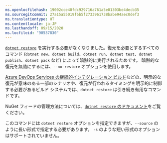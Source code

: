 ```yaml
---
ms.openlocfilehash: 19002cce40fdc929716a761a5e01303be4decb35
ms.sourcegitcommit: 27a15a55019f6b5f2733961738babe94aec0def3
ms.translationtype: HT
ms.contentlocale: ja-JP
ms.lasthandoff: 09/15/2020
ms.locfileid: "90537830"
---
```

[`dotnet restore`](~/docs/core/tools/dotnet-restore.md) を実行する必要がなくなりました。復元を必要とするすべてのコマンド (`dotnet new`、`dotnet build`、`dotnet run`、`dotnet test`、`dotnet publish`、`dotnet pack` など) によって暗黙的に実行されるためです。 暗黙的な復元を無効にするには、`--no-restore` オプションを使用します。

[Azure DevOps Services の継続的インテグレーション ビルド](/azure/devops/build-release/apps/aspnet/build-aspnet-core)などの、明示的な復元が意味のある一部のシナリオや、復元が行われるタイミングを明示的に制御する必要があるビルド システムでは、`dotnet restore` は引き続き有用なコマンドです。

NuGet フィードの管理方法については、[`dotnet restore` のドキュメント](../docs/core/tools/dotnet-restore.md)をご覧ください。

このコマンドには `dotnet restore` オプションを指定できますが、`--source` のように長い形式で指定する必要があります。 `-s` のような短い形式のオプションはサポートされていません。
